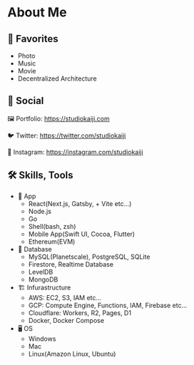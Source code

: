 # About Me

## 🤍 Favorites
- Photo
- Music
- Movie
- Decentralized Architecture

## 🤝 Social
🖼 Portfolio: https://studiokaiji.com

🐦 Twitter: https://twitter.com/studiokaiji

🤳 Instagram: https://instagram.com/studiokaiji

## 🛠 Skills, Tools
- 📱 App
  - React(Next.js, Gatsby, + Vite etc...)
  - Node.js
  - Go
  - Shell(bash, zsh)
  - Mobile App(Swift UI, Cocoa, Flutter)
  - Ethereum(EVM)
- 📼 Database
  - MySQL(Planetscale), PostgreSQL, SQLite
  - Firestore, Realtime Database
  - LevelDB
  - MongoDB
- 🏗 Infurastructure
  - AWS: EC2, S3, IAM etc...
  - GCP: Compute Engine, Functions, IAM, Firebase etc...
  - Cloudflare: Workers, R2, Pages, D1
  - Docker, Docker Compose
- 🖥 OS
  - Windows
  - Mac
  - Linux(Amazon Linux, Ubuntu)
